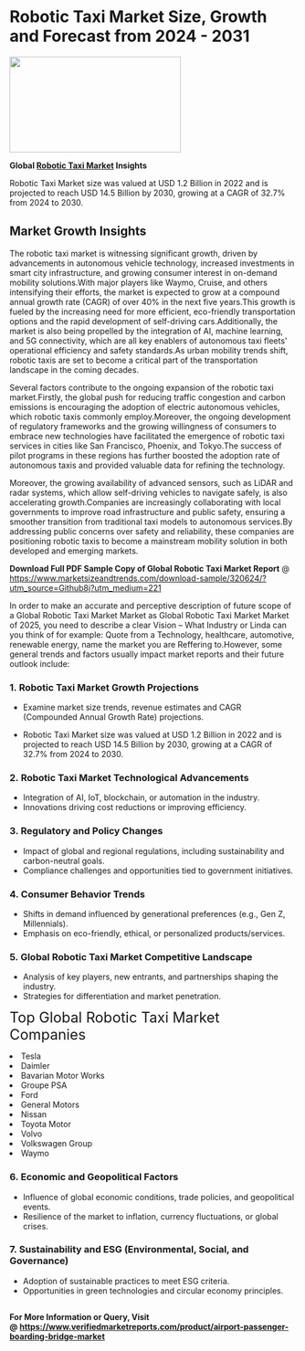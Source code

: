 <H1>Robotic Taxi Market Size, Growth and Forecast from 2024 - 2031</H1><img class="aligncenter size-medium wp-image-584254" src="https://thirdeyenews.in/wp-content/uploads/2024/09/Global-Market-Research-300x168.jpeg" alt="" width="300" height="168" /><p><strong>Global&nbsp;<a href="https://www.marketsizeandtrends.com/download-sample/320624/?utm_source=Github8j?utm_medium=221">Robotic Taxi Market</a> Insights</strong></p><p>Robotic Taxi Market size was valued at USD 1.2 Billion in 2022 and is projected to reach USD 14.5 Billion by 2030, growing at a CAGR of 32.7% from 2024 to 2030.</p><p><h2>Market Growth Insights</h2> <p>The robotic taxi market is witnessing significant growth, driven by advancements in autonomous vehicle technology, increased investments in smart city infrastructure, and growing consumer interest in on-demand mobility solutions.With major players like Waymo, Cruise, and others intensifying their efforts, the market is expected to grow at a compound annual growth rate (CAGR) of over 40% in the next five years.This growth is fueled by the increasing need for more efficient, eco-friendly transportation options and the rapid development of self-driving cars.Additionally, the market is also being propelled by the integration of AI, machine learning, and 5G connectivity, which are all key enablers of autonomous taxi fleets' operational efficiency and safety standards.As urban mobility trends shift, robotic taxis are set to become a critical part of the transportation landscape in the coming decades.</p> <p>Several factors contribute to the ongoing expansion of the robotic taxi market.Firstly, the global push for reducing traffic congestion and carbon emissions is encouraging the adoption of electric autonomous vehicles, which robotic taxis commonly employ.Moreover, the ongoing development of regulatory frameworks and the growing willingness of consumers to embrace new technologies have facilitated the emergence of robotic taxi services in cities like San Francisco, Phoenix, and Tokyo.The success of pilot programs in these regions has further boosted the adoption rate of autonomous taxis and provided valuable data for refining the technology.</p> <p>Moreover, the growing availability of advanced sensors, such as LiDAR and radar systems, which allow self-driving vehicles to navigate safely, is also accelerating growth.Companies are increasingly collaborating with local governments to improve road infrastructure and public safety, ensuring a smoother transition from traditional taxi models to autonomous services.By addressing public concerns over safety and reliability, these companies are positioning robotic taxis to become a mainstream mobility solution in both developed and emerging markets.</p> <p><span class=""><strong>Download Full PDF Sample Copy of Global Robotic Taxi Market Report</strong> @ <a href="https://www.marketsizeandtrends.com/download-sample/320624/?utm_source=Github8j?utm_medium=221" target="_blank">https://www.marketsizeandtrends.com/download-sample/320624/?utm_source=Github8j?utm_medium=221</a></span></p><p>In order to make an accurate and perceptive description of future scope of a Global&nbsp;Robotic Taxi Market Market as Global&nbsp;Robotic Taxi Market Market of 2025, you need to describe a clear Vision &ndash; What Industry or Linda can you think of for example: Quote from a Technology, healthcare, automotive, renewable energy, name the market you are Reffering to.However, some general trends and factors usually impact market reports and their future outlook include:</p><h3>1.&nbsp;<strong>Robotic Taxi Market Growth Projections</strong></h3><ul><li>Examine market size trends, revenue estimates and CAGR (Compounded Annual Growth Rate) projections.</li><li><p>Robotic Taxi Market size was valued at USD 1.2 Billion in 2022 and is projected to reach USD 14.5 Billion by 2030, growing at a CAGR of 32.7% from 2024 to 2030.</p></li></ul><h3>2.&nbsp;<strong>Robotic Taxi Market Technological Advancements</strong></h3><ul><li>Integration of AI, IoT, blockchain, or automation in the industry.</li><li>Innovations driving cost reductions or improving efficiency.</li></ul><h3>3.&nbsp;<strong>Regulatory and Policy Changes</strong></h3><ul><li>Impact of global and regional regulations, including sustainability and carbon-neutral goals.</li><li>Compliance challenges and opportunities tied to government initiatives.</li></ul><h3>4.&nbsp;<strong>Consumer Behavior Trends</strong></h3><ul><li>Shifts in demand influenced by generational preferences (e.g., Gen Z, Millennials).</li><li>Emphasis on eco-friendly, ethical, or personalized products/services.</li></ul><h3>5.&nbsp;<strong>Global Robotic Taxi Market Competitive Landscape</strong></h3><ul><li>Analysis of key players, new entrants, and partnerships shaping the industry.</li><li>Strategies for differentiation and market penetration.</li></ul><p data-pm-slice="1 1 []"><span style="color: inherit; font-family: inherit; font-size: 25px;">Top Global Robotic Taxi Market Companies</span></p><div class="" data-test-id=""><p><li>Tesla</li><li> Daimler</li><li> Bavarian Motor Works</li><li> Groupe PSA</li><li> Ford</li><li> General Motors</li><li> Nissan</li><li> Toyota Motor</li><li> Volvo</li><li> Volkswagen Group</li><li> Waymo</li></p></div><h3>6.&nbsp;<strong>Economic and Geopolitical Factors</strong></h3><ul><li>Influence of global economic conditions, trade policies, and geopolitical events.</li><li>Resilience of the market to inflation, currency fluctuations, or global crises.</li></ul><h3>7.&nbsp;<strong>Sustainability and ESG (Environmental, Social, and Governance)</strong></h3><ul><li>Adoption of sustainable practices to meet ESG criteria.</li><li>Opportunities in green technologies and circular economy principles.</li></ul><h2><strong style="font-size: 14px;">For More Information or Query, Visit @&nbsp;</strong><a style="background-color: #ffffff; font-size: 14px;" href="https://www.marketsizeandtrends.com/report/robotic-taxi-market/" target="_blank">https://www.verifiedmarketreports.com/product/airport-passenger-boarding-bridge-market</a></h2>